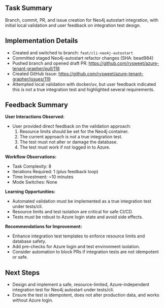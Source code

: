 ## Task Summary
Branch, commit, PR, and issue creation for Neo4j autostart integration, with initial local validation and user feedback on integration test design.

## Implementation Details
- Created and switched to branch: `feat/cli-neo4j-autostart`
- Committed staged Neo4j-autostart refactor changes (SHA: bead984)
- Pushed branch and opened draft PR: https://github.com/rysweet/azure-tenant-grapher/pull/118
- Created GitHub Issue: https://github.com/rysweet/azure-tenant-grapher/issues/119
- Attempted local validation with docker/uv, but user feedback indicated this is not a true integration test and highlighted several requirements.

## Feedback Summary
**User Interactions Observed:**
- User provided direct feedback on the validation approach:
  1. Resource limits should be set for the Neo4j container.
  2. The current approach is not a true integration test.
  3. The test must not alter or damage the database.
  4. The test must work if not logged in to Azure.

**Workflow Observations:**
- Task Complexity: 8
- Iterations Required: 1 (plus feedback loop)
- Time Investment: ~10 minutes
- Mode Switches: None

**Learning Opportunities:**
- Automated validation must be implemented as a true integration test under tests/cli.
- Resource limits and test isolation are critical for safe CI/CD.
- Tests must be robust to Azure login state and avoid side effects.

**Recommendations for Improvement:**
- Enhance integration test templates to enforce resource limits and database safety.
- Add pre-checks for Azure login and test environment isolation.
- Consider automation to block PRs if integration tests are not idempotent or safe.

## Next Steps
- Design and implement a safe, resource-limited, Azure-independent integration test for Neo4j autostart under tests/cli.
- Ensure the test is idempotent, does not alter production data, and works without Azure login.
